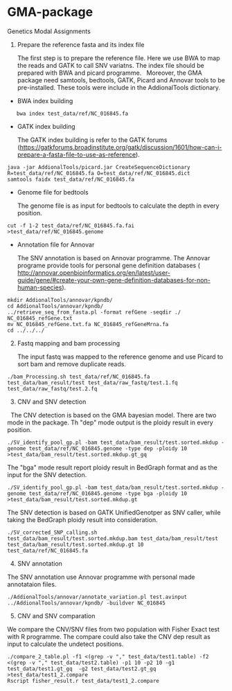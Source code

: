 # GMA-package

Genetics Modal Assignments

1. Prepare the reference fasta and its index file

   The first step is to prepare the reference file. Here we use BWA to map the reads and GATK to call SNV variatns. The index file should be prepared with BWA and picard programme. 
   Moreover, the GMA package need samtools, bedtools, GATK, Picard and Annovar tools to be pre-installed. These tools were include in the AddionalTools dictionary. 
   

+ BWA index building

```{sh}
   bwa index test_data/ref/NC_016845.fa
```

+ GATK index building

   The GATK index building is refer to the GATK forums (https://gatkforums.broadinstitute.org/gatk/discussion/1601/how-can-i-prepare-a-fasta-file-to-use-as-reference). 
 
```{sh}
java -jar AddionalTools/picard.jar CreateSequenceDictionary R=test_data/ref/NC_016845.fa O=test_data/ref/NC_016845.dict 
samtools faidx test_data/ref/NC_016845.fa
```

+ Genome file for bedtools

   The genome file is as input for bedtools to calculate the depth in every position.

```{sh}
cut -f 1-2 test_data/ref/NC_016845.fa.fai >test_data/ref/NC_016845.genome
```

+ Annotation file for Annovar

   The SNV annotation is based on Annovar programme. The Annovar programe provide tools for personal gene definition databases ( http://annovar.openbioinformatics.org/en/latest/user-guide/gene/#create-your-own-gene-definition-databases-for-non-human-species).

```{sh}
mkdir AddionalTools/annovar/kpndb/
cd AddionalTools/annovar/kpndb/
../retrieve_seq_from_fasta.pl -format refGene -seqdir ./ NC_016845_refGene.txt
mv NC_016845_refGene.txt.fa NC_016845_refGeneMrna.fa
cd ../../../
```

2. Fastq mapping and bam processing

   The input fastq was mapped to the reference genome and use Picard to sort bam and remove duplicate reads.

```{sh}
./bam_Processing.sh test_data/ref/NC_016845.fa test_data/bam_result/test test_data/raw_fastq/test.1.fq test_data/raw_fastq/test.2.fq
```

3. CNV and SNV detection

   The CNV detection is based on the GMA bayesian model. There are two mode in the package. Th "dep" mode output is the ploidy result in every position. 

```{sh}
./SV_identify_pool_gp.pl -bam test_data/bam_result/test.sorted.mkdup -genome test_data/ref/NC_016845.genome -type dep -ploidy 10 >test_data/bam_result/test.sorted.mkdup.gt_gq
```

The "bga" mode result report ploidy result in BedGraph format and as the input for the SNV detection.

```{sh}
./SV_identify_pool_gp.pl -bam test_data/bam_result/test.sorted.mkdup -genome test_data/ref/NC_016845.genome -type bga -ploidy 10 >test_data/bam_result/test.sorted.mkdup.gt
```

The SNV detection is based on GATK UnifiedGenotper as SNV caller, while taking the BedGraph ploidy result into consideration.  

```{sh}
./SV_corrected_SNP_calling.sh test_data/bam_result/test.sorted.mkdup.bam test_data/bam_result/test test_data/bam_result/test.sorted.mkdup.gt 10 test_data/ref/NC_016845.fa
```

4. SNV annotation

The SNV annotation use Annovar programme with personal made annotataion files. 

```{sh}
./AddionalTools/annovar/annotate_variation.pl test.avinput ../AddionalTools/annovar/kpndb/ -buildver NC_016845
```

5. CNV and SNV comparation

We compare the CNV/SNV files from two population with Fisher Exact test with R programme. 
The compare could also take the CNV dep result as input to calculate the undetect positions. 

```{sh}
./compare_2_table.pl -f1 <(grep -v "," test_data/test1.table) -f2 <(grep -v "," test_data/test2.table) -p1 10 -p2 10 -g1 test_data/test1.gt_gq  -g2 test_data/test2.gt_gq >test_data/test1_2.compare 
Rscript fisher_result.r test_data/test1_2.compare
```
